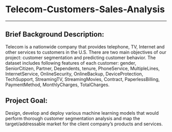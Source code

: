 # Telecom-Customers-Sales-Analysis
----
## Brief Background Description:
Telecom is a nationwide company that provides telephone, TV, Internet
and other services to customers in the U.S. There are two main
objectives of our project: customer segmentation and predicting
customer behavior. The dataset includes following features of each
customer: gender, SeniorCitizen, Partner, Dependents, tenure,
PhoneService, MultipleLines, InternetService, OnlineSecurity,
OnlineBackup, DeviceProtection, TechSupport, StreamingTV,
StreamingMovies, Contract, PaperlessBilling, PaymentMethod,
MonthlyCharges, TotalCharges.
## Project Goal:
Design, develop and deploy various machine learning models that would perform thorough 
customer segmentation analysis and map the target/addressable market 
for the client company’s products and services.
